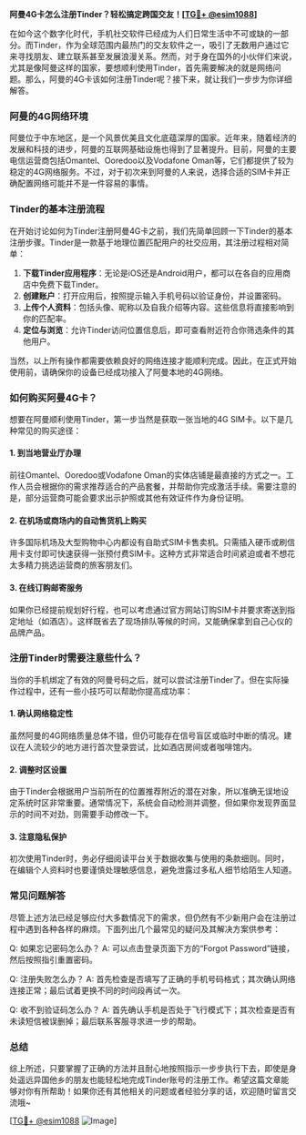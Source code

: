 **阿曼4G卡怎么注册Tinder？轻松搞定跨国交友！[[TG💪+ @esim1088](https://t.me/s/esim1088)]**

在如今这个数字化时代，手机社交软件已经成为人们日常生活中不可或缺的一部分。而Tinder，作为全球范围内最热门的交友软件之一，吸引了无数用户通过它来寻找朋友、建立联系甚至发展浪漫关系。然而，对于身在国外的小伙伴们来说，尤其是像阿曼这样的国家，要想顺利使用Tinder，首先需要解决的就是网络问题。那么，阿曼的4G卡该如何注册Tinder呢？接下来，就让我们一步步为你详细解答。

### 阿曼的4G网络环境

阿曼位于中东地区，是一个风景优美且文化底蕴深厚的国家。近年来，随着经济的发展和科技的进步，阿曼的互联网基础设施也得到了显著提升。目前，阿曼的主要电信运营商包括Omantel、Ooredoo以及Vodafone Oman等，它们都提供了较为稳定的4G网络服务。不过，对于初次来到阿曼的人来说，选择合适的SIM卡并正确配置网络可能并不是一件容易的事情。

### Tinder的基本注册流程

在开始讨论如何为Tinder注册阿曼4G卡之前，我们先简单回顾一下Tinder的基本注册步骤。Tinder是一款基于地理位置匹配用户的社交应用，其注册过程相对简单：

1. **下载Tinder应用程序**：无论是iOS还是Android用户，都可以在各自的应用商店中免费下载Tinder。
2. **创建账户**：打开应用后，按照提示输入手机号码以验证身份，并设置密码。
3. **上传个人资料**：包括头像、昵称以及自我介绍等内容。这些信息将直接影响到你的匹配率。
4. **定位与浏览**：允许Tinder访问位置信息后，即可查看附近符合你筛选条件的其他用户。

当然，以上所有操作都需要依赖良好的网络连接才能顺利完成。因此，在正式开始使用前，请确保你的设备已经成功接入了阿曼本地的4G网络。

### 如何购买阿曼4G卡？

想要在阿曼顺利使用Tinder，第一步当然是获取一张当地的4G SIM卡。以下是几种常见的购买途径：

#### 1. 到当地营业厅办理
前往Omantel、Ooredoo或Vodafone Oman的实体店铺是最直接的方式之一。工作人员会根据你的需求推荐适合的产品套餐，并帮助你完成激活手续。需要注意的是，部分运营商可能会要求出示护照或其他有效证件作为身份证明。

#### 2. 在机场或商场内的自动售货机上购买
许多国际机场及大型购物中心内都设有自助式SIM卡售卖机。只需插入硬币或刷信用卡支付即可快速获得一张预付费SIM卡。这种方式非常适合时间紧迫或者不想花太多精力挑选运营商的旅客朋友们。

#### 3. 在线订购邮寄服务
如果你已经提前规划好行程，也可以考虑通过官方网站订购SIM卡并要求寄送到指定地址（如酒店）。这样既省去了现场排队等候的时间，又能确保拿到自己心仪的品牌产品。

### 注册Tinder时需要注意些什么？

当你的手机绑定了有效的阿曼号码之后，就可以尝试注册Tinder了。但在实际操作过程中，还有一些小技巧可以帮助你提高成功率：

#### 1. 确认网络稳定性
虽然阿曼的4G网络质量总体不错，但仍可能存在信号盲区或临时中断的情况。建议在人流较少的地方进行首次登录尝试，比如酒店房间或者咖啡馆内。

#### 2. 调整时区设置
由于Tinder会根据用户当前所在的位置推荐附近的潜在对象，所以准确无误地设定系统时区非常重要。通常情况下，系统会自动检测并调整，但如果你发现界面显示的时间不对劲，则需要手动修改一下。

#### 3. 注意隐私保护
初次使用Tinder时，务必仔细阅读平台关于数据收集与使用的条款细则。同时，在编辑个人资料时也要谨慎处理敏感信息，避免泄露过多私人细节给陌生人知道。

### 常见问题解答

尽管上述方法已经足够应付大多数情况下的需求，但仍然有不少新用户会在注册过程中遇到各种各样的麻烦。下面列出几个最常见的疑问及其解决方案供参考：

Q: 如果忘记密码怎么办？
A: 可以点击登录页面下方的“Forgot Password”链接，然后按照指引重置密码。

Q: 注册失败怎么办？
A: 首先检查是否填写了正确的手机号码格式；其次确认网络连接正常；最后试着更换不同的时间段再试一次。

Q: 收不到验证码怎么办？
A: 首先确认手机是否处于飞行模式下；其次检查是否有未读短信被误删掉；最后联系客服寻求进一步的帮助。

### 总结

综上所述，只要掌握了正确的方法并且耐心地按照指示一步步执行下去，即使是身处遥远异国他乡的朋友也能轻松地完成Tinder账号的注册工作。希望这篇文章能够对你有所帮助！如果你还有其他相关的问题或者经验分享的话，欢迎随时留言交流哦~

[[TG💪+ @esim1088](https://t.me/s/esim1088) ![Image](https://i.postimg.cc/4NQfJmqS/Snipaste-2025-05-13-00-14-12.png)]